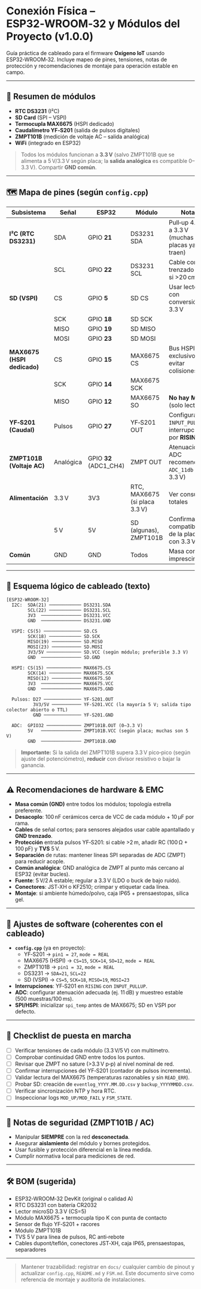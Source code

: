 # Conexión Física – ESP32‑WROOM‑32 y Módulos del Proyecto (v1.0.0)

Guía práctica de cableado para el firmware **Oxígeno IoT** usando ESP32‑WROOM‑32. Incluye mapeo de pines, tensiones, notas de protección y recomendaciones de montaje para operación estable en campo.

---

## 🧩 Resumen de módulos

- **RTC DS3231** (I²C)
- **SD Card** (SPI – VSPI)
- **Termocupla MAX6675** (HSPI dedicado)
- **Caudalímetro YF‑S201** (salida de pulsos digitales)
- **ZMPT101B** (medición de voltaje AC – salida analógica)
- **WiFi** (integrado en ESP32)

> Todos los módulos funcionan a **3.3 V** (salvo ZMPT101B que se alimenta a 5 V/3.3 V según placa; la **salida analógica** es compatible 0–3.3 V). Compartir **GND común**.

---

## 🗺️ Mapa de pines (según `config.cpp`)

| Subsistema | Señal | ESP32 | Módulo | Notas |
|---|---|---|---|---|
| **I²C (RTC DS3231)** | SDA | GPIO **21** | DS3231 SDA | Pull‑up 4.7 kΩ a 3.3 V (muchas placas ya lo traen) |
|  | SCL | GPIO **22** | DS3231 SCL | Cable corto, trenzado GND si >20 cm |
| **SD (VSPI)** | CS | GPIO **5** | SD CS | Usar lector SD con conversión 3.3 V |
|  | SCK | GPIO **18** | SD SCK | |
|  | MISO | GPIO **19** | SD MISO | |
|  | MOSI | GPIO **23** | SD MOSI | |
| **MAX6675 (HSPI dedicado)** | CS | GPIO **15** | MAX6675 CS | Bus HSPI exclusivo para evitar colisiones SPI |
|  | SCK | GPIO **14** | MAX6675 SCK | |
|  | MISO | GPIO **12** | MAX6675 SO | **No hay MOSI** (solo lectura) |
| **YF‑S201 (Caudal)** | Pulsos | GPIO **27** | YF‑S201 OUT | Configurado `INPUT_PULLUP`, interrupción por **RISING** |
| **ZMPT101B (Voltaje AC)** | Analógica | GPIO **32** (ADC1_CH4) | ZMPT OUT | Atenuación ADC recomendada `ADC_11db` (0–3.3 V) |
| **Alimentación** | 3.3 V | 3V3 | RTC, MAX6675 (si placa 3.3 V) | Ver consumos totales |
|  | 5 V | 5V | SD (algunas), ZMPT101B | Confirmar compatibilidad de la placa SD con 3.3 V |
| **Común** | GND | GND | Todos | Masa común imprescindible |

---

## 🔌 Esquema lógico de cableado (texto)

```
[ESP32-WROOM-32]
  I2C:  SDA(21) ──────────── DS3231.SDA
        SCL(22) ──────────── DS3231.SCL
        3V3  ─────────────── DS3231.VCC
        GND  ─────────────── DS3231.GND

  VSPI: CS(5) ────────────── SD.CS
        SCK(18) ──────────── SD.SCK
        MISO(19) ─────────── SD.MISO
        MOSI(23) ─────────── SD.MOSI
        3V3/5V ───────────── SD.VCC (según módulo; preferible 3.3 V)
        GND  ─────────────── SD.GND

  HSPI: CS(15) ───────────── MAX6675.CS
        SCK(14) ──────────── MAX6675.SCK
        MISO(12) ─────────── MAX6675.SO
        3V3  ─────────────── MAX6675.VCC
        GND  ─────────────── MAX6675.GND

  Pulsos: D27 ────────────── YF-S201.OUT
          3V3/5V ─────────── YF-S201.VCC (la mayoría 5 V; salida tipo colector abierto o TTL)
          GND ────────────── YF-S201.GND

  ADC:  GPIO32 ───────────── ZMPT101B.OUT (0–3.3 V)
        5V   ─────────────── ZMPT101B.VCC (según placa; muchas son 5 V)
        GND  ─────────────── ZMPT101B.GND
```

> **Importante:** Si la salida del ZMPT101B supera 3.3 V pico‑pico (según ajuste del potenciómetro), **reducir** con divisor resistivo o bajar la ganancia.

---

## ⚠️ Recomendaciones de hardware & EMC

- **Masa común (GND)** entre todos los módulos; topología estrella preferente.
- **Desacoplo**: 100 nF cerámicos cerca de VCC de cada módulo + 10 µF por rama.
- **Cables** de señal cortos; para sensores alejados usar cable apantallado y **GND trenzado**.
- **Protección** entrada pulsos YF‑S201: si cable >2 m, añadir RC (100 Ω + 100 pF) y **TVS** 5 V.
- **Separación** de rutas: mantener líneas SPI separadas de ADC (ZMPT) para reducir acople.
- **Común analógica**: GND analógica de ZMPT al punto más cercano al ESP32 (evitar bucles).
- **Fuente**: 5 V/2 A estable; regular a 3.3 V (LDO o buck de bajo ruido).
- **Conectores**: JST‑XH o KF2510; crimpar y etiquetar cada línea.
- **Montaje**: si ambiente húmedo/polvo, caja IP65 + prensaestopas, silica gel.

---

## 🔧 Ajustes de software (coherentes con el cableado)

- **`config.cpp`** (ya en proyecto):  
  - YF‑S201 → `pin1 = 27`, `mode = REAL`  
  - MAX6675 (HSPI) → `CS=15`, `SCK=14`, `SO=12`, `mode = REAL`  
  - ZMPT101B → `pin1 = 32`, `mode = REAL`  
  - DS3231 → `SDA=21`, `SCL=22`  
  - SD (VSPI) → `CS=5`, `SCK=18`, `MISO=19`, `MOSI=23`
- **Interrupciones**: YF‑S201 en `RISING` con `INPUT_PULLUP`.
- **ADC**: configurar atenuación adecuada (ej. 11 dB) y muestreo estable (500 muestras/100 ms).
- **SPI/HSPI**: inicializar `spi_temp` antes de MAX6675; SD en VSPI por defecto.

---

## 🧪 Checklist de puesta en marcha

- [ ] Verificar tensiones de cada módulo (3.3 V/5 V) con multímetro.
- [ ] Comprobar continuidad GND entre todos los puntos.
- [ ] Revisar que ZMPT no sature (>3.3 V p‑p) al nivel nominal de red.
- [ ] Confirmar interrupciones del YF‑S201 (contador de pulsos incrementa).
- [ ] Validar lectura del MAX6675 (temperaturas razonables y sin `READ_ERR`).
- [ ] Probar SD: creación de `eventlog_YYYY.MM.DD.csv` y `backup_YYYYMMDD.csv`.
- [ ] Verificar sincronización NTP y hora RTC.
- [ ] Inspeccionar logs `MOD_UP/MOD_FAIL` y `FSM_STATE`.

---

## 📎 Notas de seguridad (ZMPT101B / AC)

- Manipular **SIEMPRE** con la red **desconectada**.
- Asegurar **aislamiento** del módulo y bornes protegidos.
- Usar fusible y protección diferencial en la línea medida.
- Cumplir normativa local para mediciones de red.

---

## 🛠️ BOM (sugerida)

- ESP32‑WROOM‑32 DevKit (original o calidad A)
- RTC DS3231 con batería CR2032
- Lector microSD 3.3 V (CS=5)
- Módulo MAX6675 + termocupla tipo K con punta de contacto
- Sensor de flujo YF‑S201 + racores
- Módulo ZMPT101B
- TVS 5 V para línea de pulsos, RC anti‑rebote
- Cables dupont/teflón, conectores JST‑XH, caja IP65, prensaestopas, separadores

---

> Mantener trazabilidad: registrar en `docs/` cualquier cambio de pinout y actualizar `config.cpp`, `README.md` y `FSM.md`. Este documento sirve como referencia de montaje y auditoría de instalaciones.
